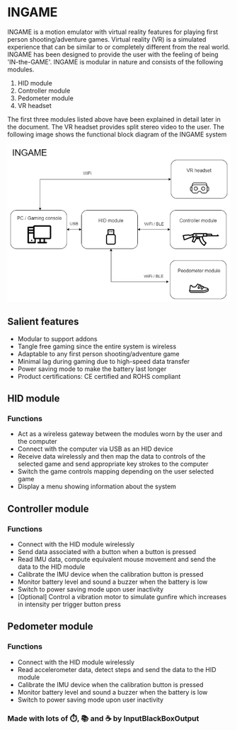 # INGAME

INGAME is a motion emulator with virtual reality features for playing first person
shooting/adventure games. Virtual reality (VR) is a simulated experience that can be similar to
or completely different from the real world. INGAME has been designed to provide the user
with the feeling of being 'IN-the-GAME'. INGAME is modular in nature and consists of the
following modules.

1. HID module
1. Controller module
1. Pedometer module
1. VR headset

The first three modules listed above have been explained in detail later in the document. The
VR headset provides split stereo video to the user. The following image shows the functional
block diagram of the INGAME system 

![System block diagram](/documents/images/System-Block-Diagram.drawio.png)


## Salient features
* Modular to support addons
* Tangle free gaming since the entire system is wireless
* Adaptable to any first person shooting/adventure game
* Minimal lag during gaming due to high-speed data transfer
* Power saving mode to make the battery last longer
* Product certifications: CE certified and ROHS compliant 


## HID module 

### Functions 
- Act as a wireless gateway between the modules worn by the user and the computer
- Connect with the computer via USB as an HID device
- Receive data wirelessly and then map the data to controls of the selected game and send appropriate key strokes to the computer
- Switch the game controls mapping depending on the user selected game
- Display a menu showing information about the system

## Controller module

### Functions
- Connect with the HID module wirelessly
- Send data associated with a button when a button is pressed
- Read IMU data, compute equivalent mouse movement and send the data to the HID module
- Calibrate the IMU device when the calibration button is pressed
- Monitor battery level and sound a buzzer when the battery is low
- Switch to power saving mode upon user inactivity
- [Optional] Control a vibration motor to simulate gunfire which increases in intensity per trigger button press

## Pedometer module

### Functions
- Connect with the HID module wirelessly
- Read accelerometer data, detect steps and send the data to the HID module
- Calibrate the IMU device when the calibration button is pressed
- Monitor battery level and sound a buzzer when the battery is low
- Switch to power saving mode upon user inactivity

  
### Made with lots of ⏱️, 📚 and ☕ by InputBlackBoxOutput